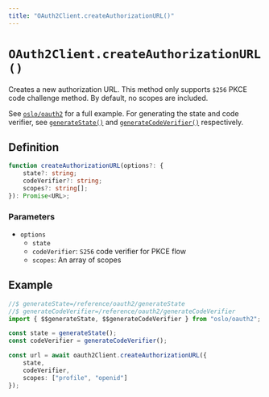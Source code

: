 ```yaml
---
title: "OAuth2Client.createAuthorizationURL()"
---
```


# `OAuth2Client.createAuthorizationURL()`

Creates a new authorization URL. This method only supports `$256` PKCE code challenge method. By default, no scopes are included.

See [`oslo/oauth2`](/reference/oauth2) for a full example. For generating the state and code verifier, see [`generateState()`](/reference/oauth2/generateState) and [`generateCodeVerifier()`](/reference/oauth2/generateCodeVerifier) respectively.

## Definition

```ts
function createAuthorizationURL(options?: {
	state?: string;
	codeVerifier?: string;
	scopes?: string[];
}): Promise<URL>;
```

### Parameters

- `options`
  - `state`
  - `codeVerifier`: `S256` code verifier for PKCE flow
  - `scopes`: An array of scopes

## Example

```ts
//$ generateState=/reference/oauth2/generateState
//$ generateCodeVerifier=/reference/oauth2/generateCodeVerifier
import { $$generateState, $$generateCodeVerifier } from "oslo/oauth2";

const state = generateState();
const codeVerifier = generateCodeVerifier();

const url = await oauth2Client.createAuthorizationURL({
	state,
	codeVerifier,
	scopes: ["profile", "openid"]
});
```
